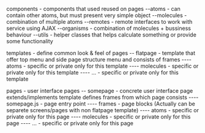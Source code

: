components  - components that used reused on pages
  --atoms - can contain other atoms, but must present very simple object 
  --molecules - combination of multiple atoms
  --remotes - remote interfaces to work with service using AJAX
  --organisms - combination of molecules + bussiness behaviour
  --utils - helper classes that helps calculate something or provide some functionality

templates - define common look & feel of pages
  -- flatpage  - template that offer top menu and side page structure menu and consists of frames
  ---- atoms   - specific or private only for this template
  ---- molecules - specific or private only for this template
  ---- ... - specific or private only for this template

pages - user interface pages
  -- somepage - concrete user interface page extends/implements template defines frames from which page consists
  ---- somepage.js - page entry point
  ---- frames - page blocks (Actually can be separete screens/pages with non flatpage template)
  ---- atoms   - specific or private only for this page
  ---- molecules - specific or private only for this page
  ---- ... - specific or private only for this page

